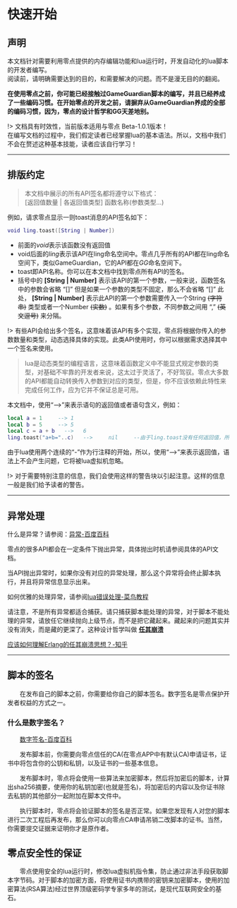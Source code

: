 # 快速开始

## 声明
本文档针对需要利用零点提供的内存编辑功能和lua运行时，开发自动化的lua脚本的开发者编写。  
阅读前，请明确需要达到的目的，和需要解决的问题。而不是漫无目的的翻阅。

**在使用零点之前，你可能已经接触过GameGuardian脚本的编写，并且已经养成了一些编码习惯。在开始零点的开发之前，请摒弃从GameGuardian养成的全部的编码习惯，因为，零点的设计哲学和GG天差地别。**

!> 文档具有时效性，当前版本适用与零点 Beta-1.0.1版本！  
在编写文档的过程中，我们假定读者已经掌握lua的基本语法。所以，文档中我们不会在赘述这种基本技能，读者应该自行学习！

---

## 排版约定  
> 本文档中展示的所有API签名都将遵守以下格式：  
> [返回值数量 | 各返回值类型]  函数名称(参数类型...)

例如，请求零点显示一则toast消息的API签名如下：
``` lua
void ling.toast([String | Number])
```
- 前面的*void*表示该函数没有返回值
- void后面的*ling*表示该API在ling命名空间中。零点几乎所有的API都在ling命名空间下，类似GameGuardian，它的API都在*GG*命名空间下。
- toast即API名称。你可以在本文档中找到零点所有API的签名。
- 括号中的 **[String | Number]** 表示该API的第一个参数，一般来说，函数签名中的参数会省略 “[]” 但是如果一个参数的类型不固定，那么不会省略 “[]” 此处， **[String | Number]** 表示此API的第一个参数需要传入一个String ~~(字符串)~~ 类型或者一个Number ~~(实数)~~ 。如果有多个参数，不同参数之间用 “,” ~~(英文逗号)~~ 来分隔。

!> 有些API会给出多个签名，这意味着该API有多个实现，零点将根据你传入的参数数量和类型，动态选择具体的实现。此类API使用时，你可以根据需求选择其中一个签名来使用。
> lua是动态类型的编程语言，这意味着函数定义中不能显式规定参数的类型，对基础不牢靠的开发者来说，这太过于灵活了，不好驾驭。零点大多数的API都能自动转换传入参数到对应的类型，但是，你不应该依赖此特性来完成任何工作，应为它并不保证总是可用。

本文档中，使用“-->”来表示语句的返回值或者语句含义，例如：
~~~ lua
local a = 1     --> 1
local b = 5     --> 5
local c = a + b   -->   6
ling.toast("a+b="..c)   -->     nil     --由于ling.toast没有任何返回值，所以为nil
~~~
由于lua使用两个连续的“-”作为行注释的开始，所以，使用“-->”来表示返回值，语法上不会产生问题，它将被lua虚拟机忽略。

!> 对于需要特别注意的信息，我们会使用这样的警告块以引起注意。这样的信息一般是我们给予读者的警告。

---

## 异常处理

什么是异常？请参阅：[异常-百度百科](https://baike.baidu.com/item/%E5%BC%82%E5%B8%B8/5952477)

零点的很多API都会在一定条件下抛出异常，具体抛出时机请参阅具体的API文档。

当API抛出异常时，如果你没有对应的异常处理，那么这个异常将会终止脚本执行，并且将异常信息显示出来。

如何优雅的处理异常，请参阅[lua错误处理-菜鸟教程](https://www.runoob.com/lua/lua-error-handling.html)

请注意，不是所有异常都适合捕获。请只捕获脚本能处理的异常，对于脚本不能处理的异常，请放任它继续抛向上级节点，而不是把它藏起来。藏起来的问题其实并没有消失，而是藏的更深了。这种设计哲学叫做 <u> **任其崩溃** </u>

[应该如何理解Erlang的任其崩溃思想？-知乎](https://www.zhihu.com/question/21325941)



---

## 脚本的签名
&emsp;&emsp;在发布自己的脚本之前，你需要给你自己的脚本签名。数字签名是零点保护开发者权益的方式之一。  
### 什么是数字签名？
&emsp;&emsp;[数字签名-百度百科](https://baike.baidu.com/item/%E6%95%B0%E5%AD%97%E7%AD%BE%E5%90%8D/212550)  

&emsp;&emsp;发布脚本前，你需要向零点信任的CA(在零点APP中有默认CA)申请证书，证书中将包含你的公钥和私钥，以及证书的一些基本信息。

&emsp;&emsp;发布脚本时，零点将会使用一些算法来加密脚本，然后将加密后的脚本，计算出sha256摘要，使用你的私钥加密(也就是签名)，将加密后的内容以及你证书除去私钥的其他部分一起附加在脚本文件中。

&emsp;&emsp;执行脚本时，零点将会验证脚本的签名是否正常。如果您发现有人对您的脚本进行二次工程后再发布，那么你可以向零点CA申请吊销二改脚本的证书。当然，你需要提交证据来证明你才是原作者。

## 零点安全性的保证
&emsp;&emsp;零点使用安全的lua运行时，修改lua虚拟机指令集，防止通过非法手段获取脚本字节码。对于脚本的加密方面，将使用证书内携带的密钥来加密脚本，使用的加密算法(RSA算法)经过世界顶级密码学专家多年的测试，是现代互联网安全的基石。







